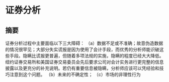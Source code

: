 # 证券分析
## 摘要
证券分析过程中主要面临以下三大障碍：
（a）数据不足或不准确；故意伪造数据的情况很罕见；大部分失实谎报是因为使用了会计手段，而优秀的分析师能识破这些手段。隐瞒比谎报更普遍，但随着多项法规的实施，隐瞒的程度已经大大降低。纽约证券交易所和美国证券交易委员会先后要求公司对会计实务进行更完整的信息披露以及更充分的补充说明。若仍有重要信息被隐瞒，分析师应该可以凭经验和技巧注意到这个问题。
（b）未来的不确定性；
（c）市场的非理性行为